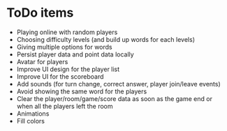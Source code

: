 # ToDo items
- Playing online with random players
- Choosing difficulty levels (and build up words for each levels)
- Giving multiple options for words
- Persist player data and point data locally
- Avatar for players
- Improve UI design for the player list
- Improve UI for the scoreboard
- Add sounds (for turn change, correct answer, player join/leave events)
- Avoid showing the same word for the players
- Clear the player/room/game/score data as soon as the game end or when all the players left the room
- Animations
- Fill colors
